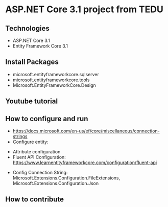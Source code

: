 # ASP.NET Core 3.1 project from TEDU
## Technologies
- ASP.NET Core 3.1
- Entity Framework Core 3.1
## Install Packages
- microsoft.entityframeworkcore.sqlserver
- microsoft.entityframeworkcore.tools
- Microsoft.EntityFrameworkCore.Design
## Youtube tutorial
## How to configure and run
- https://docs.microsoft.com/en-us/ef/core/miscellaneous/connection-strings
- Configure entity:
+ Attribute configuration
+ Fluent API Configuration: https://www.learnentityframeworkcore.com/configuration/fluent-api
- Config Connection String: Microsoft.Extensions.Configuration.FileExtensions, Microsoft.Extensions.Configuration.Json
## How to contribute
